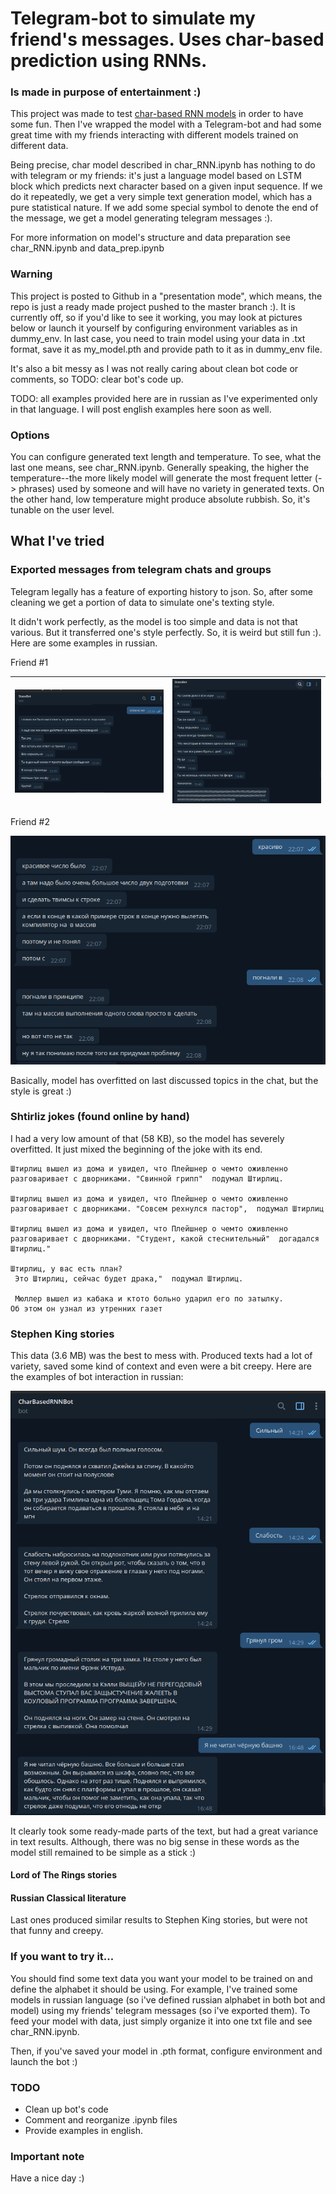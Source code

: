 # Telegram-bot to simulate my friend's messages. Uses char-based prediction using RNNs.

### Is made in purpose of entertainment :)

This project was made to
test [char-based RNN models](https://www.google.com/search?q=char+based+prediction+models+rnn&oq=char+based+prediction+models+rnn)
in order to have some fun. Then I've wrapped the model with a Telegram-bot and had some great time
with my friends interacting with different models trained on different data.

Being precise, char model described in char_RNN.ipynb has nothing to do with telegram or my friends:
it's just a language model based on LSTM block which predicts next character based on a given input
sequence. If we do it repeatedly, we get a very simple text generation model, which has a pure
statistical nature. If we add some special symbol to denote the end of the message, we get a model
generating telegram messages :).

For more information on model's structure and data preparation see char_RNN.ipynb and
data_prep.ipynb

### Warning

This project is posted to Github in a "presentation mode", which means, the repo is just a ready
made project pushed to the master branch :). It is currently off, so if you'd like to see it
working, you may look at pictures below or launch it yourself by configuring environment variables
as in dummy_env. In last case, you need to train model using your data in .txt format, save it as
my_model.pth and provide path to it as in dummy_env file.

It's also a bit messy as I was not really caring about clean bot code or comments, so TODO: clear
bot's code up.

TODO: all examples provided here are in russian as I've experimented only in that language. I will
post english examples here soon as well.

### Options

You can configure generated text length and temperature. To see, what the last one means, see
char_RNN.ipynb. Generally speaking, the higher the temperature--the more likely model will generate
the most frequent letter (-> phrases)
used by someone and will have no variety in generated texts. On the other hand, low temperature
might produce absolute rubbish. So, it's tunable on the user level.

## What I've tried

### Exported messages from telegram chats and groups

Telegram legally has a feature of exporting history to json. So, after some cleaning we get a
portion of data to simulate one's texting style.

It didn't work perfectly, as the model is too simple and data is not that various. But it
transferred one's style perfectly. So, it is weird but still fun :). Here are some examples in
russian.

Friend #1

<div align="center">

| ![stas1](presentation/friend1_1.png) | ![points](presentation/friend1_2.png) |
| --- | --- |

</div>

Friend #2

![img.png](presentation/friend2.png)

Basically, model has overfitted on last discussed topics in the chat, but the style is great :)

### Shtirliz jokes (found online by hand)

I had a very low amount of that (58 KB), so the model has severely overfitted. It just mixed the
beginning of the joke with its end.

```
Штирлиц вышел из дома и увидел, что Плейшнер о чемто оживленно разговаривает с дворниками. "Свинной грипп"  подумал Штирлиц.

Штирлиц вышел из дома и увидел, что Плейшнер о чемто оживленно разговаривает с дворниками. "Совсем рехнулся пастор",  подумал Штирлиц

Штирлиц вышел из дома и увидел, что Плейшнер о чемто оживленно разговаривает с дворниками. "Студент, какой стеснительный"  догадался Штирлиц."

Штирлиц, у вас есть план?
 Это Штирлиц, сейчас будет драка,"  подумал Штирлиц.
 
 Мюллер вышел из кабака и ктото больно ударил его по затылку. 
Об этом он узнал из утренних газет
```

### Stephen King stories

This data (3.6 MB) was the best to mess with. Produced texts had a lot of variety, saved some kind
of context and even were a bit creepy. Here are the examples of bot interaction in russian:

![king](presentation/king.png)

It clearly took some ready-made parts of the text, but had a great variance in text results.
Although, there was no big sense in these words as the model still remained to be simple as a
stick :)

#### Lord of The Rings stories
#### Russian Classical literature

Last ones produced similar results to Stephen King stories, but were not that funny and creepy.


### If you want to try it...

You should find some text data you want your model to be trained on and define the alphabet it
should be using. For example, I've trained some models in russian language (so i've defined russian
alphabet in both bot and model) using my friends' telegram messages (so i've exported them). To feed
your model with data, just simply organize it into one txt file and see char_RNN.ipynb.

Then, if you've saved your model in .pth format, configure environment and launch the bot :)


### TODO

* Clean up bot's code
* Comment and reorganize .ipynb files
* Provide examples in english.



### Important note

Have a nice day :)